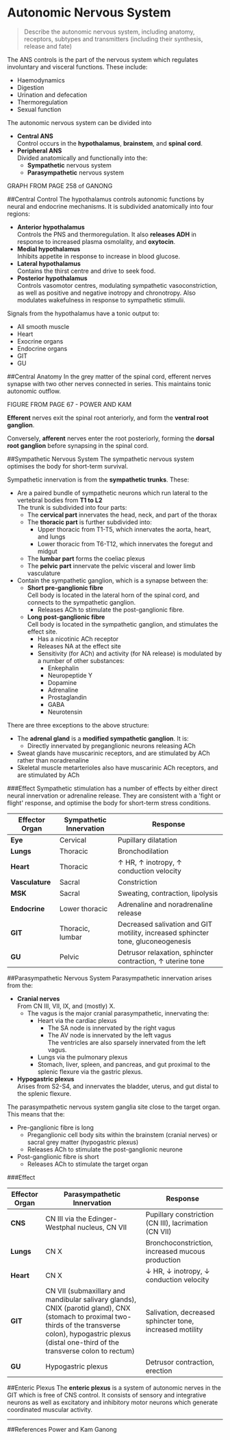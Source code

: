 # Autonomic Nervous System
>Describe the autonomic nervous system, including anatomy, receptors, subtypes and transmitters (including their synthesis, release and fate)

The ANS controls is the part of the nervous system which regulates involuntary and visceral functions. These include:
* Haemodynamics
* Digestion
* Urination and defecation
* Thermoregulation
* Sexual function

The autonomic nervous system can be divided into
* **Central ANS**  
Control occurs in the **hypothalamus**, **brainstem**, and **spinal cord**.
* **Peripheral ANS**  
Divided anatomically and functionally into the:
  * **Sympathetic** nervous system  
  * **Parasympathetic** nervous system

GRAPH FROM PAGE 258 of GANONG

##Central Control
The hypothalamus controls autonomic functions by neural and endocrine mechanisms. It is subdivided anatomically into four regions:

* **Anterior hypothalamus**  
  Controls the PNS and thermoregulation. It also **releases ADH** in response to increased plasma osmolality, and **oxytocin**.
* **Medial hypothalamus**  
  Inhibits appetite in response to increase in blood glucose.
* **Lateral hypothalamus**  
  Contains the thirst centre and drive to seek food.
* **Posterior hypothalamus**  
  Controls vasomotor centres, modulating sympathetic vasoconstriction, as well as positive and negative inotropy and chronotropy. Also modulates wakefulness in response to sympathetic stimulii.

Signals from the hypothalamus have a tonic output to:
* All smooth muscle
* Heart
* Exocrine organs
* Endocrine organs
* GIT
* GU

##Central Anatomy
In the grey matter of the spinal cord, efferent nerves synapse with two other nerves connected in series. This maintains tonic autonomic outflow.

FIGURE FROM PAGE 67 - POWER AND KAM

**Efferent** nerves exit the spinal root anteriorly, and form the **ventral root ganglion**.

Conversely, **afferent** nerves enter the root posteriorly, forming the **dorsal root ganglion** before synapsing in the spinal cord.

##Sympathetic Nervous System
The sympathetic nervous system optimises the body for short-term survival.

Sympathetic innervation is from the **sympathetic trunks**. These:
* Are a paired bundle of sympathetic neurons which run lateral to the vertebral bodies from **T1 to L2**  
The trunk is subdivided into four parts:
  * The **cervical part** innervates the head, neck, and part of the thorax
  * The **thoracic part** is further subdivided into:
    * Upper thoracic from T1-T5, which innervates the aorta, heart, and lungs
    * Lower thoracic from T6-T12, which innervates the foregut and midgut
  * The **lumbar part** forms the coeliac plexus
  * The **pelvic part** innervate the pelvic visceral and lower limb vasculature
* Contain the sympathetic ganglion, which is a synapse between the:
  * **Short pre-ganglionic fibre**  
  Cell body is located in the lateral horn of the spinal cord, and connects to the sympathetic ganglion.
    * Releases ACh to stimulate the post-ganglionic fibre.
  * **Long post-ganglionic fibre**  
  Cell body is located in the sympathetic ganglion, and stimulates the effect site.
    * Has a nicotinic ACh receptor
    * Releases NA at the effect site
    * Sensitivity (for ACh) and activity (for NA release) is modulated by a number of other substances:
      * Enkephalin
      * Neuropeptide Y
      * Dopamine
      * Adrenaline
      * Prostaglandin
      * GABA
      * Neurotensin
      
There are three exceptions to the above structure:
* The **adrenal gland** is a **modified sympathetic ganglion**. It is:
  * Directly innervated by preganglionic neurons releasing ACh
* Sweat glands have muscarinic receptors, and are stimulated by ACh rather than noradrenaline
* Skeletal muscle metarterioles also have muscarinic ACh receptors, and are stimulated by ACh

###Effect
Sympathetic stimulation has a number of effects by either direct neural innervation or adrenaline release. They are consistent with a 'fight or flight' response, and optimise the body for short-term stress conditions.

|Effector Organ|Sympathetic Innervation|Response|
|--|--|--|
|**Eye**|Cervical|Pupillary dilatation
|**Lungs**|Thoracic|Bronchodilation
|**Heart**|Thoracic|↑ HR, ↑ inotropy, ↑ conduction velocity
|**Vasculature**|Sacral|Constriction
|**MSK**|Sacral|Sweating, contraction, lipolysis
|**Endocrine**|Lower thoracic|Adrenaline and noradrenaline release
|**GIT**|Thoracic, lumbar|Decreased salivation and GIT motility, increased sphincter tone, gluconeogenesis
|**GU**|Pelvic|Detrusor relaxation, sphincter contraction, ↑ uterine tone

##Parasympathetic Nervous System
Parasympathetic innervation arises from the:
* **Cranial nerves**  
From CN III, VII, IX, and (mostly) X.
  * The vagus is the major cranial parasympathetic, innervating the:
    * Heart via the cardiac plexus
      * The SA node is innervated by the right vagus
      * The AV node is innervated by the left vagus  
      The ventricles are also sparsely innervated from the left vagus.
    * Lungs via the pulmonary plexus
    * Stomach, liver, spleen, and pancreas, and gut proximal to the splenic flexure via the gastric plexus.
* **Hypogastric plexus**  
Arises from S2-S4, and innervates the bladder, uterus, and gut distal to the splenic flexure.

The parasympathetic nervous system ganglia site close to the target organ. This means that the:
* Pre-ganglionic fibre is long  
  * Preganglionic cell body sits within the brainstem (cranial nerves) or sacral grey matter (hypogastric plexus)
  * Releases ACh to stimulate the post-ganglionic neurone
* Post-ganglionic fibre is short
  * Releases ACh to stimulate the target organ

###Effect

|Effector Organ|Parasympathetic Innervation|Response|
|--|--|--|
|**CNS**|CN III via the Edinger-Westphal nucleus, CN VII|Pupillary constriction (CN III), lacrimation (CN VII)
|**Lungs**|CN X|Bronchoconstriction, increased mucous production
|**Heart**|CN X|↓ HR, ↓ inotropy, ↓ conduction velocity
|**GIT**|CN VII (submaxillary and mandibular salivary glands), CNIX (parotid gland), CNX (stomach to proximal two-thirds of the transverse colon), hypogastric plexus (distal one-third of the transverse colon to rectum)|Salivation, decreased sphincter tone, increased motility
|**GU**|Hypogastric plexus|Detrusor contraction, erection

##Enteric Plexus
The **enteric plexus** is a system of autonomic nerves in the GIT which is free of CNS control. It consists of sensory and integrative neurons as well as excitatory and inhibitory motor neurons which generate coordinated muscular activity.

---

##References
Power and Kam
Ganong

